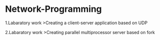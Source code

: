# Network-Programming
1.Labaratory work
	>Creating a client-server application based on UDP

2.Labaratory work
    >Creating parallel multiprocessor server based on fork
